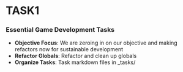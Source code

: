 TASK1
=====
### Essential Game Development Tasks

- **Objective Focus**: We are zeroing in on our objective and making refactors now for sustainable development
- **Refactor Globals**: Refactor and clean up globals
- **Organize Tasks**: Task markdown files in _tasks/